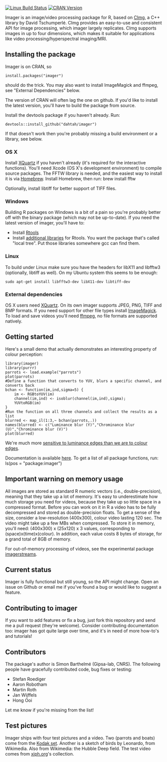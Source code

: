 [![Linux Build Status](https://travis-ci.org/dahtah/imager.png?branch=master)](https://travis-ci.org/dahtah/imager/)
[![CRAN Version](https://www.r-pkg.org/badges/version/imager)](https://cran.r-project.org/package=imager)

Imager is an image/video processing package for R, based on [CImg](http://cimg.eu/), a C++ library by David Tschumperlé. CImg provides an easy-to-use and consistent API for image processing, which imager largely replicates. CImg supports images in up to four dimensions, which makes it suitable for applications like video processing/hyperspectral imaging/MRI.

## Installing the package

Imager is on CRAN, so

	install.packages("imager")

should do the trick. You may also want to install ImageMagick and ffmpeg, see "External Dependencies" below. 

The version of CRAN will often lag the one on github. If you'd like to install the latest version, you'll have to build the package from source. 

Install the devtools package if you haven't already. Run:

	devtools::install_github("dahtah/imager")

If that doesn't work then you're probably missing a build environment or a library, see below.


### OS X

Install [XQuartz](https://www.xquartz.org/) if you haven't already (it's required for the interactive functions). 
You'll need Xcode (OS X's development environment) to compile source packages. The FFTW library is needed, and the easiest way to install it is via [Homebrew](http://brew.sh/). Install Homebrew, then run:
	brew install fftw

Optionally, install libtiff for better support of TIFF files. 

### Windows

Building R packages on Windows is a bit of a pain so you're probably better off with the binary package (which may not be up-to-date). If you need the latest version of imager, you'll have to:

- Install [Rtools](https://cran.r-project.org/bin/windows/Rtools/index.html)
- Install [additional libraries](http://www.stats.ox.ac.uk/pub/Rtools/libs.html) for Rtools. You want the package that's called "local tree". Put those libraries somewhere gcc can find them. 

### Linux

To build under Linux make sure you have the headers for libX11 and libfftw3 (optionally, libtiff as well). On my Ubuntu system this seems to be enough:

	sudo apt-get install libfftw3-dev libX11-dev libtiff-dev


### External dependencies

OS X users need [XQuartz](https://www.xquartz.org/). 
On its own imager supports JPEG, PNG, TIFF and BMP formats. If you need support for other file types install [ImageMagick](http://www.imagemagick.org/script/download.php).
To load and save videos you'll need [ffmpeg](http://ffmpeg.org/download.html), no file formats are supported natively.


## Getting started 

Here's a small demo that actually demonstrates an interesting property of colour perception:

	library(imager)
	library(purrr)
	parrots <- load.example("parrots")
	plot(parrots)
	#Define a function that converts to YUV, blurs a specific channel, and converts back
	bchan <- function(im,ind,sigma=5) { 
		im <- RGBtoYUV(im)
		channel(im,ind) <- isoblur(channel(im,ind),sigma); 
		YUVtoRGB(im)
	}
	#Run the function on all three channels and collect the results as a list
	blurred <- map_il(1:3,~ bchan(parrots,.))
	names(blurred) <- c("Luminance blur (Y)","Chrominance blur (U)","Chrominance blur (V)")
	plot(blurred)
	
We're much more [sensitive to luminance edges than we are to colour edges](https://en.wikipedia.org/wiki/Chroma_subsampling). 

Documentation is available [here](http://dahtah.github.io/imager/). To get a list of all package functions, run:
	ls(pos = "package:imager")

## Important warning on memory usage

All images are stored as standard R numeric vectors (i.e., double-precision), meaning that they take up a lot of memory. It's easy to underestimate how much storage you need for videos, because they take up so little space in a compressed format. Before you can work on it in R a video has to be fully decompressed and stored as double-precision floats. To get a sense of the size, consider a low-resolution (400x300), colour video lasting 120 sec. The video might take up a few MBs when compressed. To store it in memory, you'll need:
(400x300) x (25x120) x 3
values, corresponding to (space)x(time)x(colour). In addition, each value costs 8 bytes of storage, for a grand total of 8GB of memory.

For out-of-memory processing of videos, see the experimental package [imagerstreams](https://github.com/dahtah/imagerstreams). 


## Current status

Imager is fully functional but still young, so the API might change. Open an issue on Github or email me if you've found a bug or would like to suggest a feature.

## Contributing to imager

If you want to add features or fix a bug, just fork this repository and send me a pull request (they're welcome). Consider contributing documentation too: imager has got quite large over time, and it's in need of more how-to's and tutorials! 

## Contributors 

The package's author is Simon Barthelmé (Gipsa-lab, CNRS). The following people have gracefully contributed code, bug fixes or testing:
- Stefan Roediger
- Aaron Robotham
- Martin Roth
- Jan Wijffels
- Hong Ooi

Let me know if you're missing from the list! 

## Test pictures

Imager ships with four test pictures and a video. Two (parrots and boats) come from the [Kodak set](http://r0k.us/graphics/kodak/). Another is a sketch of birds by Leonardo, from Wikimedia. Also from Wikimedia: the Hubble Deep field. 
The test video comes from [xiph.org](https://media.xiph.org/video/derf/)'s collection.
